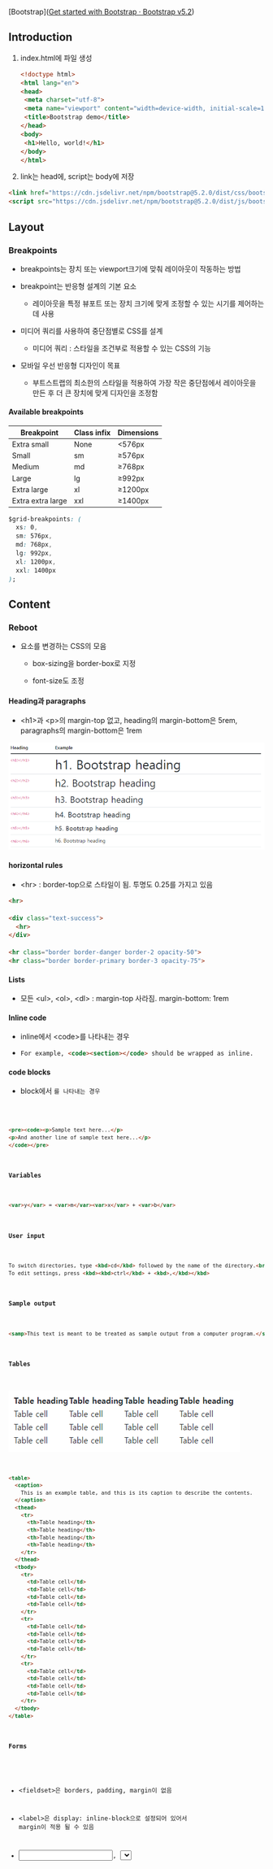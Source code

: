 [Bootstrap]([Get started with Bootstrap · Bootstrap v5.2](https://getbootstrap.com/docs/5.2/getting-started/introduction/))

## Introduction

1. index.html에 파일 생성
   
   ```html
   <!doctype html>
   <html lang="en">
   <head>
    <meta charset="utf-8">
    <meta name="viewport" content="width=device-width, initial-scale=1">
    <title>Bootstrap demo</title>
   </head>
   <body>
    <h1>Hello, world!</h1>
   </body>
   </html> 
   ```

2. link는 head에, script는 body에 저장

```html
<link href="https://cdn.jsdelivr.net/npm/bootstrap@5.2.0/dist/css/bootstrap.min.css" rel="stylesheet" integrity="sha384-gH2yIJqKdNHPEq0n4Mqa/HGKIhSkIHeL5AyhkYV8i59U5AR6csBvApHHNl/vI1Bx" crossorigin="anonymous">
<script src="https://cdn.jsdelivr.net/npm/bootstrap@5.2.0/dist/js/bootstrap.bundle.min.js" integrity="sha384-A3rJD856KowSb7dwlZdYEkO39Gagi7vIsF0jrRAoQmDKKtQBHUuLZ9AsSv4jD4Xa" crossorigin="anonymous"></script>
```

## Layout

### Breakpoints

- breakpoints는 장치 또는 viewport크기에 맞춰 레이아웃이 작동하는 방법

- breakpoint는 반응형 설계의 기본 요소
  
  - 레이아웃을 특정 뷰포트 또는 장치 크기에 맞게 조정할 수 있는 시기를 제어하는데 사용

- 미디어 쿼리를 사용하여 중단점별로 CSS를 설계
  
  - 미디어 쿼리 : 스타일을 조건부로 적용할 수 있는 CSS의 기능

- 모바일 우선 반응형 디자인이 목표
  
  - 부트스트랩의 최소한의 스타일을 적용하여 가장 작은 중단점에서 레이아웃을 만든 후 더 큰 장치에 맞게 디자인을 조정함

#### Available breakpoints

| Breakpoint        | Class infix | Dimensions |
| ----------------- | ----------- | ---------- |
| Extra small       | None        | <576px     |
| Small             | sm          | ≥576px     |
| Medium            | md          | ≥768px     |
| Large             | lg          | ≥992px     |
| Extra large       | xl          | ≥1200px    |
| Extra extra large | xxl         | ≥1400px    |

```css
$grid-breakpoints: (
  xs: 0,
  sm: 576px,
  md: 768px,
  lg: 992px,
  xl: 1200px,
  xxl: 1400px
);
```

## Content

### Reboot

- 요소를 변경하는 CSS의 모음
  
  - box-sizing을 border-box로 지정
  
  - font-size도 조정

#### Heading과 paragraphs

- \<h1>과 \<p>의 margin-top 없고, heading의 margin-bottom은 5rem, paragraphs의 margin-bottom은 1rem

![](Bootstrap.assets/1.PNG)

#### horizontal rules

- \<hr>  : border-top으로 스타일이 됨. 투명도 0.25를 가지고 있음

```html
<hr>

<div class="text-success">
  <hr>
</div>

<hr class="border border-danger border-2 opacity-50">
<hr class="border border-primary border-3 opacity-75">
```

#### Lists

- 모든 \<ul>, \<ol>, \<dl> : margin-top 사라짐. margin-bottom: 1rem

#### Inline code

- inline에서 \<code>를 나타내는 경우
- ```html
  For example, <code><section></code> should be wrapped as inline. 
  ```

#### code blocks

- block에서 <code>를 나타내는 경우

```html
<pre><code><p>Sample text here...</p>
<p>And another line of sample text here...</p>
</code></pre>
```

#### Variables

```html
<var>y</var> = <var>m</var><var>x</var> + <var>b</var>
```

#### User input

```html
To switch directories, type <kbd>cd</kbd> followed by the name of the directory.<br>
To edit settings, press <kbd><kbd>ctrl</kbd> + <kbd>,</kbd></kbd>
```

#### Sample output

```html
<samp>This text is meant to be treated as sample output from a computer program.</samp>
```

#### Tables

  ![](Bootstrap.assets/2.PNG)

```html
<table>
  <caption>
    This is an example table, and this is its caption to describe the contents.
  </caption>
  <thead>
    <tr>
      <th>Table heading</th>
      <th>Table heading</th>
      <th>Table heading</th>
      <th>Table heading</th>
    </tr>
  </thead>
  <tbody>
    <tr>
      <td>Table cell</td>
      <td>Table cell</td>
      <td>Table cell</td>
      <td>Table cell</td>
    </tr>
    <tr>
      <td>Table cell</td>
      <td>Table cell</td>
      <td>Table cell</td>
      <td>Table cell</td>
    </tr>
    <tr>
      <td>Table cell</td>
      <td>Table cell</td>
      <td>Table cell</td>
      <td>Table cell</td>
    </tr>
  </tbody>
</table>
```

#### Forms

- \<fieldset>은 borders, padding, margin이 없음

- \<label>은 display: inline-block으로 설정되어 있어서 margin이 적용 될 수 있음

- <input>, <select>, <textarea>, <button>들의 margin도 없고, line-height는 inherit으로 설정

- <button>, <input> 버튼들은 crusor: pointer을 가지고 있다.

![](Bootstrap.assets\3.PNG)

#### Pointers on buttons

```html
<span role="button" tabindex="0">Non-button element button<
```

### Typography

#### Headings

![](Bootstrap.assets\4.PNG)

```html
<h1>h1. Bootstrap heading</h1>
<h2>h2. Bootstrap heading</h2>
<h3>h3. Bootstrap heading</h3>
<h4>h4. Bootstrap heading</h4>
<h5>h5. Bootstrap heading</h5>
<h6>h6. Bootstrap heading</h6>
```

  ![](Bootstrap.assets\5.PNG)

```html
<p class="h1">h1. Bootstrap heading</p>
<p class="h2">h2. Bootstrap heading</p>
<p class="h3">h3. Bootstrap heading</p>
<p class="h4">h4. Bootstrap heading</p>
<p class="h5">h5. Bootstrap heading</p>
<p class="h6">h6. Bootstrap heading</p>
```

#### Customizing headings

  ![](Bootstrap.assets\6.PNG)

```html
<h3>
  Fancy display heading
  <small class="text-muted">With faded secondary text</small>
</h3>
```

#### Display headings

![](Bootstrap.assets\7.PNG)

```html
<h1 class="display-1">Display 1</h1>
<h1 class="display-2">Display 2</h1>
<h1 class="display-3">Display 3</h1>
<h1 class="display-4">Display 4</h1>
<h1 class="display-5">Display 5</h1>
<h1 class="display-6">Display 6</h1>
```

#### Inline text elements

  ![](Bootstrap.assets\8.PNG)

```html
<p>You can use the mark tag to <mark>highlight</mark> text.</p>
<p><del>This line of text is meant to be treated as deleted text.</del></p>
<p><s>This line of text is meant to be treated as no longer accurate.</s></p>
<p><ins>This line of text is meant to be treated as an addition to the document.</ins></p>
<p><u>This line of text will render as underlined.</u></p>
<p><small>This line of text is meant to be treated as fine print.</small></p>
<p><strong>This line rendered as bold text.</strong></p>
<p><em>This line rendered as italicized text.</em></p>
```

### Lists

 ![](Bootstrap.assets\9.PNG)

```html
<ul class="list-unstyled">
  <li>This is a list.</li>
  <li>It appears completely unstyled.</li>
  <li>Structurally, it's still a list.</li>
  <li>However, this style only applies to immediate child elements.</li>
  <li>Nested lists:
    <ul>
      <li>are unaffected by this style</li>
      <li>will still show a bullet</li>
      <li>and have appropriate left margin</li>
    </ul>
  </li>
  <li>This may still come in handy in some situations.</li>
</ul>
```



## Images

### Responsive images



```html
<img src="..." class="img-fluid" alt="...">
```